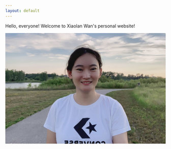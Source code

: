 ```yaml
---
layout: default
---
```

Hello, everyone! Welcome to Xiaolan Wan's personal website!

![](img/xiaolan.jpeg)<!-- -->
